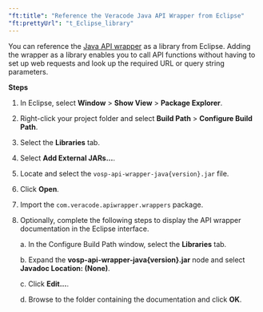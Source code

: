 ```yaml
---
"ft:title": "Reference the Veracode Java API Wrapper from Eclipse"
"ft:prettyUrl": "t_Eclipse_library"
---
```

You can reference the [Java API wrapper](https://docs.veracode.com/r/c_about_wrappers) as a library from Eclipse. Adding the wrapper as a library enables you to call API functions without having to set up web requests and look up the required URL or query string parameters.

<p font-size="13pt"><b>Steps</b></p>

1.  In Eclipse, select **Window** \> **Show View** \> **Package Explorer**.

2.  Right-click your project folder and select **Build Path** \> **Configure Build Path**.

3.  Select the **Libraries** tab.

4.  Select **Add External JARs...**.

5.  Locate and select the `vosp-api-wrapper-java{version}.jar` file.

6.  Click **Open**.

7.  Import the `com.veracode.apiwrapper.wrappers` package.

8.  Optionally, complete the following steps to display the API wrapper documentation in the Eclipse interface.

    a.  In the Configure Build Path window, select the **Libraries** tab.

    b.  Expand the **vosp-api-wrapper-java{version}.jar** node and select **Javadoc Location: (None\)**.

    c.  Click **Edit...**.

    d.  Browse to the folder containing the documentation and click **OK**.